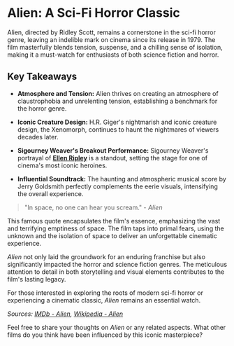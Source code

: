 # Alien: A Sci-Fi Horror Classic

Alien, directed by Ridley Scott, remains a cornerstone in the sci-fi horror genre, leaving an indelible mark on cinema since its release in 1979. The film masterfully blends tension, suspense, and a chilling sense of isolation, making it a must-watch for enthusiasts of both science fiction and horror.

## Key Takeaways

- **Atmosphere and Tension:** Alien thrives on creating an atmosphere of claustrophobia and unrelenting tension, establishing a benchmark for the horror genre.

- **Iconic Creature Design:** H.R. Giger's nightmarish and iconic creature design, the Xenomorph, continues to haunt the nightmares of viewers decades later.

- **Sigourney Weaver's Breakout Performance:** Sigourney Weaver's portrayal of **[Ellen Ripley](https://en.wikipedia.org/wiki/Ellen_Ripley)** is a standout, setting the stage for one of cinema's most iconic heroines.

- **Influential Soundtrack:** The haunting and atmospheric musical score by Jerry Goldsmith perfectly complements the eerie visuals, intensifying the overall experience.

> "In space, no one can hear you scream." - *Alien*

This famous quote encapsulates the film's essence, emphasizing the vast and terrifying emptiness of space. The film taps into primal fears, using the unknown and the isolation of space to deliver an unforgettable cinematic experience.

*Alien* not only laid the groundwork for an enduring franchise but also significantly impacted the horror and science fiction genres. The meticulous attention to detail in both storytelling and visual elements contributes to the film's lasting legacy.

For those interested in exploring the roots of modern sci-fi horror or experiencing a cinematic classic, *Alien* remains an essential watch.

*Sources: [IMDb - Alien](https://www.imdb.com/title/tt0078748/), [Wikipedia - Alien](https://en.wikipedia.org/wiki/Alien_(film))*

Feel free to share your thoughts on *Alien* or any related aspects. What other films do you think have been influenced by this iconic masterpiece?
